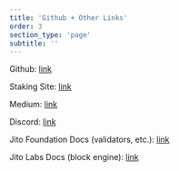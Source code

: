 ```yaml
---
title: 'Github + Other Links'
order: 3
section_type: 'page'
subtitle: ''
---
```



Github: [link](https://github.com/jito-foundation)

Staking Site: [link](https://www.jito.network/)

Medium: [link](https://medium.com/@Jito-Foundation)

Discord: [link](https://discord.gg/jito)

Jito Foundation Docs (validators, etc.): [link](https://jito-foundation.gitbook.io/mev/)

Jito Labs Docs (block engine): [link](https://docs.jito.wtf)

